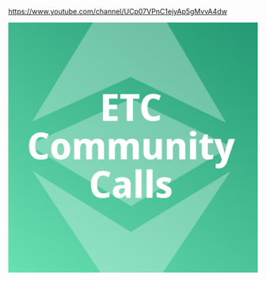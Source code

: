 https://www.youtube.com/channel/UCp07VPnC1ejyAp5gMvvA4dw

![ETC Community Calls](./etc_cc_logo.png)
